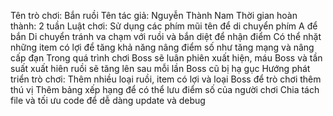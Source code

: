 Tên trò chơi: Bắn ruồi
Tên tác giả: Nguyễn Thành Nam
Thời gian hoàn thành: 2 tuần
Luật chơi: Sử dụng các phím mũi tên để di chuyển phím A để bắn
           Di chuyển tránh va chạm với ruồi và bắn diệt để nhận điểm
           Có thể nhặt những item có lợi để tăng khả năng nâng điểm số như tăng mạng và nâng cấp đạn
           Trong quá trình chơi Boss sẽ luân phiên xuất hiện, máu Boss và tần suất xuất hiên ruồi sẽ tăng lên sau mỗi lần Boss cũ bị hạ gục
Hướng phát triển trò chơi: Thêm nhiều loại ruồi, item có lợi và loại Boss để trò chơi thêm thú vị
                           Thêm bảng xếp hạng để có thể lưu điểm số của người chơi
                           Chia tách file và tối ưu code để dễ dàng update và debug
